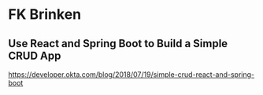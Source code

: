  # FK Brinken
 
 ## Use React and Spring Boot to Build a Simple CRUD App
 
 https://developer.okta.com/blog/2018/07/19/simple-crud-react-and-spring-boot
 
 